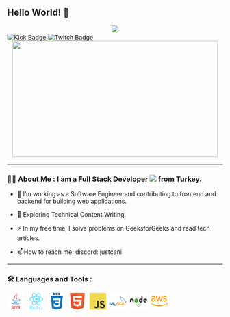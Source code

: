 ## Hello World! 🥂
<div id="header" align="center">
  <img src="https://i.giphy.com/media/v1.Y2lkPTc5MGI3NjExMG5qNzN5emM5M283bGY1aWx0dnhtODJjdDVzbzlkcGJtd2ZtcjlsbyZlcD12MV9pbnRlcm5hbF9naWZfYnlfaWQmY3Q9Zw/psCx8ScZaXvGfbbyt9/giphy.gif" width="100"/>
</div>

<div id="badges">
  <a href="https://kick.com/dovgrashull">
    <img src="https://img.shields.io/badge/Kick-green?style=for-the-badge&logo=kick&logoColor=white" alt="Kick Badge"/>
  </a>
  <a href="https://www.twitch.tv/dovgrashul">
    <img src="https://img.shields.io/badge/Twitch-purple?style=for-the-badge&logo=twitch&logoColor=white" alt="Twitch Badge"/>
  </a>
</div>

<div align="center">
  <img src="https://i.giphy.com/media/v1.Y2lkPTc5MGI3NjExZ3RsY2QzYmYyZ2k3MDhwNmV2d205YTc2NjU3N3VuanF1OGFsOTRleSZlcD12MV9pbnRlcm5hbF9naWZfYnlfaWQmY3Q9Zw/wPbpOXWyB1hWAhpYwy/giphy.gif" width="480" height="271"/>
</div>

---

### :man_technologist: About Me : I am a Full Stack Developer <img src="https://media.giphy.com/media/WUlplcMpOCEmTGBtBW/giphy.gif" width="30"> from Turkey.
- :telescope: I’m working as a Software Engineer and contributing to frontend and backend for building web applications.

- :seedling: Exploring Technical Content Writing.

- :zap: In my free time, I solve problems on GeeksforGeeks and read tech articles.

- :mailbox:How to reach me: discord: justcani

---

### :hammer_and_wrench: Languages and Tools :
<div>
  <img src="https://github.com/devicons/devicon/blob/master/icons/java/java-original-wordmark.svg" title="Java" alt="Java" width="40" height="40"/>&nbsp;
  <img src="https://github.com/devicons/devicon/blob/master/icons/react/react-original-wordmark.svg" title="React" alt="React" width="40" height="40"/>&nbsp;
  <img src="https://github.com/devicons/devicon/blob/master/icons/css3/css3-plain-wordmark.svg"  title="CSS3" alt="CSS" width="40" height="40"/>&nbsp;
  <img src="https://github.com/devicons/devicon/blob/master/icons/html5/html5-original.svg" title="HTML5" alt="HTML" width="40" height="40"/>&nbsp;
  <img src="https://github.com/devicons/devicon/blob/master/icons/javascript/javascript-original.svg" title="JavaScript" alt="JavaScript" width="40" height="40"/>&nbsp;
  <img src="https://github.com/devicons/devicon/blob/master/icons/mysql/mysql-original-wordmark.svg" title="MySQL"  alt="MySQL" width="40" height="40"/>&nbsp;
  <img src="https://github.com/devicons/devicon/blob/master/icons/nodejs/nodejs-original-wordmark.svg" title="NodeJS" alt="NodeJS" width="40" height="40"/>&nbsp;
  <img src="https://github.com/devicons/devicon/blob/master/icons/amazonwebservices/amazonwebservices-plain-wordmark.svg" title="AWS" alt="AWS" width="40" height="40"/>&nbsp;
  
</div>
